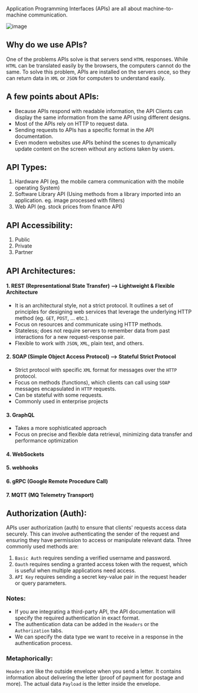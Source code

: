 Application Programming Interfaces (APIs) are all about machine-to-machine communication.

![image](https://github.com/Sir-Elite/My-Summaries/assets/66035383/81c54be7-3b45-46f4-b4fd-ef78ba0d8c21)

## Why do we use APIs?
One of the problems APIs solve is that servers send `HTML` responses. While `HTML` can be translated easily by the browsers, the computers cannot do the same. To solve this problem, APIs are installed on the servers once, so they can return data in `XML` or `JSON` for computers to understand easily.

## A few points about APIs:
* Because APIs respond with readable information, the API Clients can display the same information from the same API using different designs.
* Most of the APIs rely on HTTP to request data.
* Sending requests to APIs has a specific format in the API documentation.
* Even modern websites use APIs behind the scenes to dynamically update content on the screen without any actions taken by users.

## API Types:
1. Hardware API (eg. the mobile camera communication with the mobile operating System)
2. Software Library API (Using methods from a library imported into an application. eg. image processed with filters)
3. Web API (eg. stock prices from finance API)

## API Accessibility:
1. Public
2. Private
3. Partner

## API Architectures:
#### 1. REST (Representational State Transfer) --> Lightweight & Flexible Architecture
  * It is an architectural style, not a strict protocol. It outlines a set of principles for designing web services that leverage the underlying HTTP method (eg. `GET`, `POST`, ... etc.).
  * Focus on resources and communicate using HTTP methods.
  * Stateless; does not require servers to remember data from past interactions for a new request-response pair.
  * Flexible to work with `JSON`, `XML`, plain text, and others.

#### 2. SOAP (Simple Object Access Protocol) --> Stateful Strict Protocol
  * Strict protocol with specific `XML` format for messages over the `HTTP` protocol.
  * Focus on methods (functions), which clients can call using `SOAP` messages encapsulated in `HTTP` requests.
  * Can be stateful with some requests.
  * Commonly used in enterprise projects

#### 3. GraphQL
  * Takes a more sophisticated approach
  * Focus on precise and flexible data retrieval, minimizing data transfer and performance optimization

#### 4. WebSockets
#### 5. webhooks
#### 6. gRPC (Google Remote Procedure Call)
#### 7. MQTT (MQ Telemetry Transport)

## Authorization (Auth):
APIs user authorization (auth) to ensure that clients' requests access data securely. This can involve authenticating the sender of the request and ensuring they have permission to access or manipulate relevant data. Three commonly used methods are:
1. `Basic Auth` requires sending a verified username and password.
2. `Oauth` requires sending a granted access token with the request, which is useful when multiple applications need access.
3. `API Key` requires sending a secret key-value pair in the request header or query parameters.

### Notes:
* If you are integrating a third-party API, the API documentation will specify the required authentication in exact format.
* The authentication data can be added in the `Headers` or the `Authorization` tabs.
* We can specify the data type we want to receive in a response in the authentication process.

### Metaphorically:
`Headers` are like the outside envelope when you send a letter. It contains information about delivering the letter (proof of payment for postage and more). The actual data `Payload` is the letter inside the envelope.
